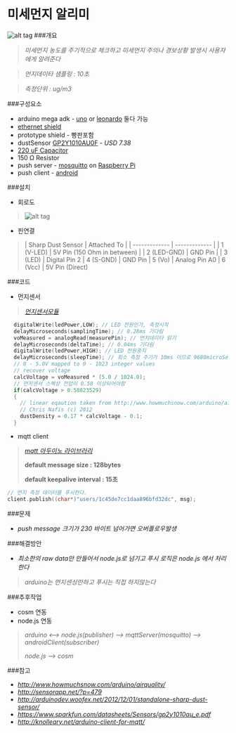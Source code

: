 미세먼지 알리미
===
![alt tag](https://trello-attachments.s3.amazonaws.com/5342337a41e3af494917340c/5350c73464d6f83f5af01fe2/3264x2448/ff01713691a20087573a11020ff80815/IMG_20140418_145712.jpg)
###개요 
> *미세먼지 농도를 주기적으로 체크하고  미세먼지 주의나 경보상황 발생시 사용자에게 알려준다*

> *먼지데이타 샘플링 : 10초*

> *측정단위 : ug/m3*

###구성요소  
- arduino mega adk - [uno](http://arduino.cc/en/Main/arduinoBoardUno) or [leonardo](http://arduino.cc/en/Main/arduinoBoardLeonardo) 둘다 가능  
- [ethernet shield](http://arduino.cc/en/Main/ArduinoBoardEthernet)
- prototype shield - 빵판포함  
- dustSensor [GP2Y1010AU0F](http://www.aliexpress.com/item/GP2Y1010AU0F-100-NEW-SHARP-Optical-Dust-Sensor-GP2Y1010/1347390254.html) - *USD 7.38*
- [220 uF Capacitor](http://www.aliexpress.com/item/50-pcs-Aluminum-Radial-Electrolytic-Capacitor-220uF-25V/1143386595.html)
- 150 Ω Resistor
- push server - [mosquitto](http://mosquitto.org) on [Raspberry Pi](http://www.raspberrypi.org/)
- push client - [android](https://github.com/adflowweb/mqtt/tree/master/pushClient)

###설치 

- 회로도

>![alt tag](http://arduinodev.woofex.net/wp-content/uploads/sharpFromDoc.png)

- 핀연결 
	 
>| Sharp Dust Sensor | Attached To |
| -------------      | ------------- |
| 1 (V-LED)          | 5V Pin (150 Ohm in between)  |
| 2 (LED-GND)        | GND Pin |
| 3 (LED)	     | Digital Pin 2
| 4 (S-GND)	     | GND Pin
| 5 (Vo)             | Analog Pin A0
| 6 (Vcc)	     | 5V Pin (Direct)

###코드
- 먼지센서 

> [*먼지센서모듈*](https://github.com/Trefex/arduino-airquality/tree/master/Module_Dust-Sensor) 
```cpp
  digitalWrite(ledPower,LOW); // LED 전원인가, 측정시작
  delayMicroseconds(samplingTime); // 0.28ms 기다림 
  voMeasured = analogRead(measurePin); // 먼지데이타 읽기 
  delayMicroseconds(deltaTime); // 0.04ms 기다림 
  digitalWrite(ledPower,HIGH); // LED 전원중지  
  delayMicroseconds(sleepTime); // 최소 측정 주기가 10ms 이므로 9680microSeconds를 기다린다(측정에 320us사용함)
  // 0 - 5.0V mapped to 0 - 1023 integer values
  // recover voltage
  calcVoltage = voMeasured * (5.0 / 1024.0);
  // 먼지센서 스펙상 전압이 0.58 이상되어야함 
  if(calcVoltage > 0.58823529)
  {
    // linear eqaution taken from http://www.howmuchsnow.com/arduino/airquality/
    // Chris Nafis (c) 2012
    dustDensity = 0.17 * calcVoltage - 0.1;
  }
```

- mqtt client

> [*mqtt 아두이노 라이브러리*](https://github.com/knolleary/pubsubclient)
>
> **default message size : 128bytes**
>
> **default keepalive interval : 15초**
```cpp
// 먼지 측정 데이터를 푸시한다. 
client.publish((char*)"users/1c45de7cc1daa896bfd32dc", msg);
```
  
###문제
- *push message 크기가 230 바이트 넘어가면  오버플로우발생* 

###해결방안 
- *최소한의 raw data만 만들어서 node.js로 넘기고 푸시 로직은 node.js 에서 처리한다*

> *arduino는 먼지센싱만하고 푸시는 직접 하지않는다*

###추후작업
- cosm 연동
- node.js 연동 

> *arduino <--> node.js(publisher) --> mqttServer(mosquitto) --> androidClient(subscriber)*
>
> *node.js --> cosm*

###참고 
- *http://www.howmuchsnow.com/arduino/airquality/*
- *http://sensorapp.net/?p=479*
- *http://arduinodev.woofex.net/2012/12/01/standalone-sharp-dust-sensor/*
- *https://www.sparkfun.com/datasheets/Sensors/gp2y1010au_e.pdf*
- *http://knolleary.net/arduino-client-for-mqtt/*






